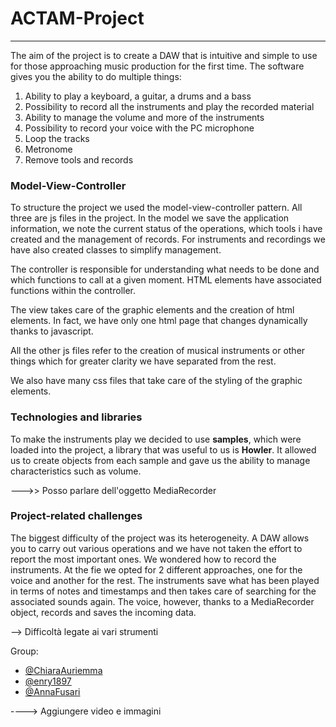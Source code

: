 # ACTAM-Project
---
The aim of the project is to create a DAW that is intuitive and simple to use for those approaching music production for the first time.
The software gives you the ability to do multiple things:
1. Ability to play a keyboard, a guitar, a drums and a bass
2. Possibility to record all the instruments and play the recorded material
3. Ability to manage the volume and more of the instruments
4. Possibility to record your voice with the PC microphone
5. Loop the tracks
6. Metronome
7. Remove tools and records

### Model-View-Controller
To structure the project we used the model-view-controller pattern. All three are js files in the project. In the model we save the application information, we note the current status of the operations, which tools i have created and the management of records. For instruments and recordings we have also created classes to simplify management.

The controller is responsible for understanding what needs to be done and which functions to call at a given moment. HTML elements have associated functions within the controller.

The view takes care of the graphic elements and the creation of html elements. In fact, we have only one html page that changes dynamically thanks to javascript.

All the other js files refer to the creation of musical instruments or other things which for greater clarity we have separated from the rest.

We also have many css files that take care of the styling of the graphic elements.

### Technologies and libraries
To make the instruments play we decided to use **samples**, which were loaded into the project, a library that was useful to us is **Howler**. It allowed us to create objects from each sample and gave us the ability to manage characteristics such as volume.

--->> Posso parlare dell'oggetto MediaRecorder

### Project-related challenges
The biggest difficulty of the project was its heterogeneity. A DAW allows you to carry out various operations and we have not taken the effort to report the most important ones.
We wondered how to record the instruments. At the fie we opted for 2 different approaches, one for the voice and another for the rest. The instruments save what has been played in terms of notes and timestamps and then takes care of searching for the associated sounds again. The voice, however, thanks to a MediaRecorder object, records and saves the incoming data.

--> Difficoltà legate ai vari strumenti

Group:
- [@ChiaraAuriemma](https://github.com/ChiaraAuriemma)
- [@enry1897](https://github.com/enry1897)
- [@AnnaFusari](https://github.com/AnnaFusari)
  
----> Aggiungere video e immagini

